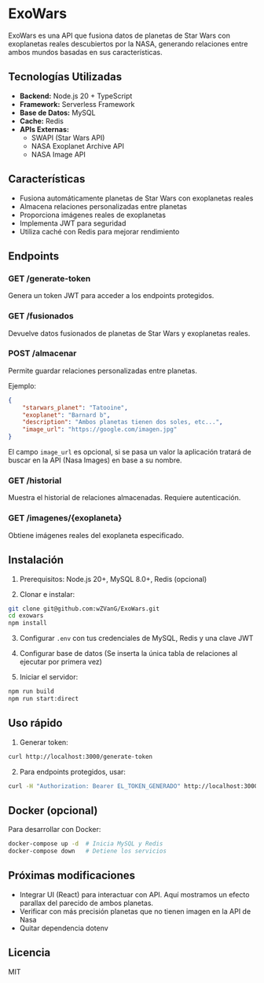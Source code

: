 # ExoWars

ExoWars es una API que fusiona datos de planetas de Star Wars con exoplanetas reales descubiertos por la NASA, generando relaciones entre ambos mundos basadas en sus características.

## Tecnologías Utilizadas

- **Backend:** Node.js 20 + TypeScript
- **Framework:** Serverless Framework
- **Base de Datos:** MySQL
- **Cache:** Redis
- **APIs Externas:**
  - SWAPI (Star Wars API)
  - NASA Exoplanet Archive API
  - NASA Image API

## Características

- Fusiona automáticamente planetas de Star Wars con exoplanetas reales
- Almacena relaciones personalizadas entre planetas
- Proporciona imágenes reales de exoplanetas
- Implementa JWT para seguridad
- Utiliza caché con Redis para mejorar rendimiento

## Endpoints

### GET /generate-token
Genera un token JWT para acceder a los endpoints protegidos.

### GET /fusionados
Devuelve datos fusionados de planetas de Star Wars y exoplanetas reales.

### POST /almacenar
Permite guardar relaciones personalizadas entre planetas.

Ejemplo:
```json
{
    "starwars_planet": "Tatooine",
    "exoplanet": "Barnard b",
    "description": "Ambos planetas tienen dos soles, etc...",
    "image_url": "https://google.com/imagen.jpg"
}
```
El campo `image_url` es opcional, si se pasa un valor la aplicación tratará de buscar en la API (Nasa Images) en base a su nombre.

### GET /historial
Muestra el historial de relaciones almacenadas. Requiere autenticación.

### GET /imagenes/{exoplaneta}
Obtiene imágenes reales del exoplaneta especificado.

## Instalación

1. Prerequisitos: Node.js 20+, MySQL 8.0+, Redis (opcional)

2. Clonar e instalar:
```bash
git clone git@github.com:wZVanG/ExoWars.git
cd exowars
npm install
```

3. Configurar `.env` con tus credenciales de MySQL, Redis y una clave JWT

4. Configurar base de datos (Se inserta la única tabla de relaciones al ejecutar por primera vez)

5. Iniciar el servidor:
```bash
npm run build
npm run start:direct
```

## Uso rápido

1. Generar token:
```bash
curl http://localhost:3000/generate-token
```

2. Para endpoints protegidos, usar:
```bash
curl -H "Authorization: Bearer EL_TOKEN_GENERADO" http://localhost:3000/historial
```

## Docker (opcional)

Para desarrollar con Docker:
```bash
docker-compose up -d  # Inicia MySQL y Redis
docker-compose down   # Detiene los servicios
```

## Próximas modificaciones

- Integrar UI (React) para interactuar con API. Aquí mostramos un efecto parallax del parecido de ambos planetas.
- Verificar con más precisión planetas que no tienen imagen en la API de Nasa
- Quitar dependencia dotenv

## Licencia

MIT